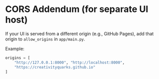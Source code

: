 # CORS Addendum (for separate UI host)
If your UI is served from a different origin (e.g., GitHub Pages), add that origin to `allow_origins` in `app/main.py`.

Example:
```python
origins = [
    "http://127.0.0.1:8000", "http://localhost:8000",
    "https://creativityquarks.github.io"
]
```
